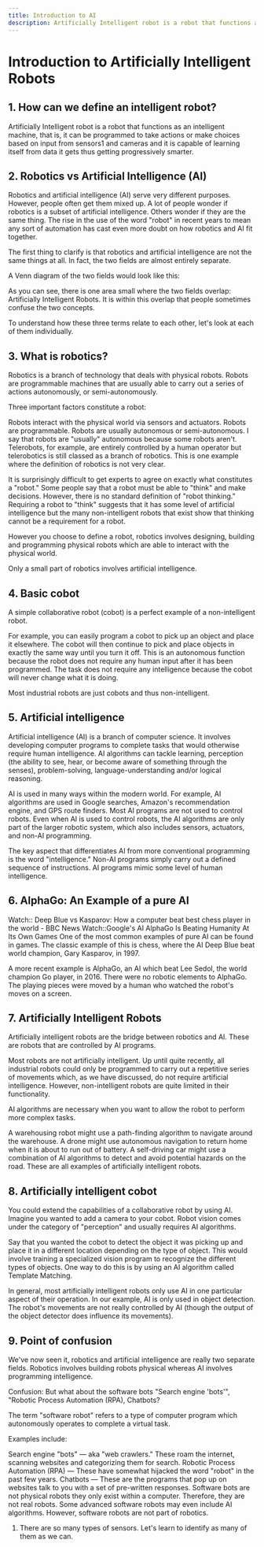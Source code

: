 ```yaml
---
title: Introduction to AI
description: Artificially Intelligent robot is a robot that functions as an intelligent machine, that is, it can be programmed to take actions or make choices based on input from sensors1 and cameras and it is capable of learning itself from data it gets thus getting progressively smarter.
---
```


# Introduction to Artificially Intelligent Robots



## 1. How can we define an intelligent robot?

Artificially Intelligent robot is a robot that functions as an intelligent machine, that is, it can be programmed to take actions or make choices based on input from sensors1 and cameras and it is capable of learning itself from data it gets thus getting progressively smarter.





## 2. Robotics vs Artificial Intelligence (AI)

Robotics and artificial intelligence (AI) serve very different purposes. However, people often get them mixed up. A lot of people wonder if robotics is a subset of artificial intelligence. Others wonder if they are the same thing. The rise in the use of the word "robot" in recent years to mean any sort of automation has cast even more doubt on how robotics and AI fit together.

The first thing to clarify is that robotics and artificial intelligence are not the same things at all. In fact, the two fields are almost entirely separate.



A Venn diagram of the two fields would look like this:



As you can see, there is one area small where the two fields overlap: Artificially Intelligent Robots. It is within this overlap that people sometimes confuse the two concepts. 

To understand how these three terms relate to each other, let's look at each of them individually.



## 3. What is robotics?

Robotics is a branch of technology that deals with physical robots. Robots are programmable machines that are usually able to carry out a series of actions autonomously, or semi-autonomously.



Three important factors constitute a robot:



Robots interact with the physical world via sensors and actuators.
Robots are programmable.
Robots are usually autonomous or semi-autonomous.
I say that robots are "usually" autonomous because some robots aren't. Telerobots, for example, are entirely controlled by a human operator but telerobotics is still classed as a branch of robotics. This is one example where the definition of robotics is not very clear.

It is surprisingly difficult to get experts to agree on exactly what constitutes a "robot." Some people say that a robot must be able to "think" and make decisions. However, there is no standard definition of "robot thinking." Requiring a robot to "think" suggests that it has some level of artificial intelligence but the many non-intelligent robots that exist show that thinking cannot be a requirement for a robot. 

However you choose to define a robot, robotics involves designing, building and programming physical robots which are able to interact with the physical world.

Only a small part of robotics involves artificial intelligence.



## 4. Basic cobot 

A simple collaborative robot (cobot) is a perfect example of a non-intelligent robot.

For example, you can easily program a cobot to pick up an object and place it elsewhere. The cobot will then continue to pick and place objects in exactly the same way until you turn it off. This is an autonomous function because the robot does not require any human input after it has been programmed. The task does not require any intelligence because the cobot will never change what it is doing. 

Most industrial robots are just cobots and thus non-intelligent. 



## 5. Artificial intelligence

Artificial intelligence (AI) is a branch of computer science. It involves developing computer programs to complete tasks that would otherwise require human intelligence. AI algorithms can tackle learning, perception (the ability to see, hear, or become aware of something through the senses), problem-solving, language-understanding and/or logical reasoning.

AI is used in many ways within the modern world. For example, AI algorithms are used in Google searches, Amazon's recommendation engine, and GPS route finders. Most AI programs are not used to control robots. Even when AI is used to control robots, the AI algorithms are only part of the larger robotic system, which also includes sensors, actuators, and non-AI programming. 

The key aspect that differentiates AI from more conventional programming is the word "intelligence." Non-AI programs simply carry out a defined sequence of instructions. AI programs mimic some level of human intelligence. 



## 6. AlphaGo: An Example of a pure AI

Watch:: Deep Blue vs Kasparov: How a computer beat best chess player in the world - BBC News 
Watch::Google's AI AlphaGo Is Beating Humanity At Its Own Games 
One of the most common examples of pure AI can be found in games. The classic example of this is chess, where the AI Deep Blue beat world champion, Gary Kasparov, in 1997.

A more recent example is AlphaGo, an AI which beat Lee Sedol, the world champion Go player, in 2016. There were no robotic elements to AlphaGo. The playing pieces were moved by a human who watched the robot's moves on a screen. 



## 7. Artificially Intelligent Robots

Artificially intelligent robots are the bridge between robotics and AI. These are robots that are controlled by AI programs.

Most robots are not artificially intelligent. Up until quite recently, all industrial robots could only be programmed to carry out a repetitive series of movements which, as we have discussed, do not require artificial intelligence. However, non-intelligent robots are quite limited in their functionality.

AI algorithms are necessary when you want to allow the robot to perform more complex tasks.

A warehousing robot might use a path-finding algorithm to navigate around the warehouse. A drone might use autonomous navigation to return home when it is about to run out of battery. A self-driving car might use a combination of AI algorithms to detect and avoid potential hazards on the road. These are all examples of artificially intelligent robots. 



## 8. Artificially intelligent cobot

You could extend the capabilities of a collaborative robot by using AI. Imagine you wanted to add a camera to your cobot. Robot vision comes under the category of "perception" and usually requires AI algorithms.

Say that you wanted the cobot to detect the object it was picking up and place it in a different location depending on the type of object. This would involve training a specialized vision program to recognize the different types of objects. One way to do this is by using an AI algorithm called Template Matching.



In general, most artificially intelligent robots only use AI in one particular aspect of their operation. In our example, AI is only used in object detection. The robot's movements are not really controlled by AI (though the output of the object detector does influence its movements). 



## 9. Point of confusion

We've now seen it, robotics and artificial intelligence are really two separate fields. Robotics involves building robots physical whereas AI involves programming intelligence.



Confusion: But what about the software bots  "Search engine 'bots'", "Robotic Process Automation (RPA), Chatbots?

The term "software robot" refers to a type of computer program which autonomously operates to complete a virtual task.

Examples include:

Search engine "bots" — aka "web crawlers." These roam the internet, scanning websites and categorizing them for search. 
Robotic Process Automation (RPA) — These have somewhat hijacked the word "robot" in the past few years.
Chatbots — These are the programs that pop up on websites talk to you with a set of pre-written responses. 
Software bots are not physical robots they only exist within a computer. Therefore, they are not real robots. Some advanced software robots may even include AI algorithms. However, software robots are not part of robotics.

1. There are so many types of sensors. Let's learn to identify as many of them as we can.